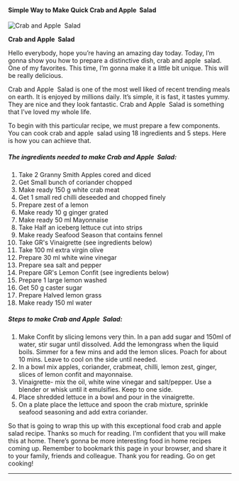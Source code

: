             

#### Simple Way to Make Quick Crab and Apple  Salad

![Crab and Apple  Salad](https://img-global.cpcdn.com/recipes/d7a7c66e4b7b434b/751x532cq70/crab-and-apple-salad-recipe-main-photo.jpg)

**Crab and Apple  Salad**

Hello everybody, hope you’re having an amazing day today. Today, I’m gonna show you how to prepare a distinctive dish, crab and apple  salad. One of my favorites. This time, I’m gonna make it a little bit unique. This will be really delicious.

Crab and Apple  Salad is one of the most well liked of recent trending meals on earth. It is enjoyed by millions daily. It’s simple, it is fast, it tastes yummy. They are nice and they look fantastic. Crab and Apple  Salad is something that I’ve loved my whole life.

To begin with this particular recipe, we must prepare a few components. You can cook crab and apple  salad using 18 ingredients and 5 steps. Here is how you can achieve that.

##### The ingredients needed to make Crab and Apple  Salad:

1.  Take 2 Granny Smith Apples cored and diced
2.  Get Small bunch of coriander chopped
3.  Make ready 150 g white crab meat
4.  Get 1 small red chilli deseeded and chopped finely
5.  Prepare zest of a lemon
6.  Make ready 10 g ginger grated
7.  Make ready 50 ml Mayonnaise
8.  Take Half an iceberg lettuce cut into strips
9.  Make ready Seafood Season that contains fennel
10.  Take GR's Vinaigrette (see ingredients below)
11.  Take 100 ml extra virgin olive
12.  Prepare 30 ml white wine vinegar
13.  Prepare sea salt and pepper
14.  Prepare GR's Lemon Confit (see ingredients below)
15.  Prepare 1 large lemon washed
16.  Get 50 g caster sugar
17.  Prepare Halved lemon grass
18.  Make ready 150 ml water

##### Steps to make Crab and Apple  Salad:

1.  Make Confit by slicing lemons very thin. In a pan add sugar and 150ml of water, stir sugar until dissolved. Add the lemongrass when the liquid boils. Simmer for a few mins and add the lemon slices. Poach for about 10 mins. Leave to cool on the side until needed.
2.  In a bowl mix apples, coriander, crabmeat, chilli, lemon zest, ginger, slices of lemon confit and mayonnaise.
3.  Vinaigrette- mix the oil, white wine vinegar and salt/pepper. Use a blender or whisk until it emulsifies. Keep to one side.
4.  Place shredded lettuce in a bowl and pour in the vinaigrette.
5.  On a plate place the lettuce and spoon the crab mixture, sprinkle seafood seasoning and add extra coriander.

So that is going to wrap this up with this exceptional food crab and apple  salad recipe. Thanks so much for reading. I’m confident that you will make this at home. There’s gonna be more interesting food in home recipes coming up. Remember to bookmark this page in your browser, and share it to your family, friends and colleague. Thank you for reading. Go on get cooking!

* * *